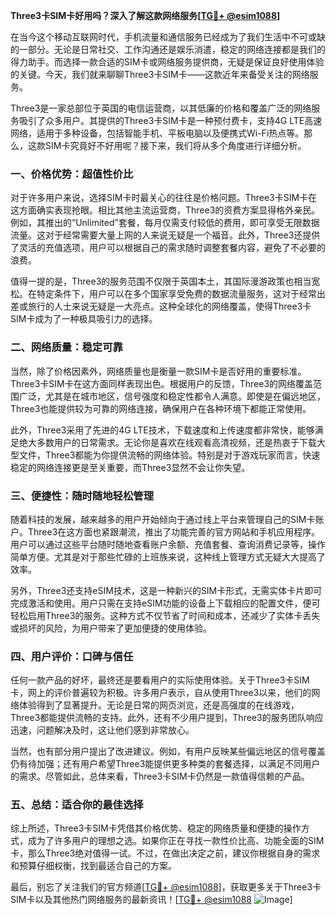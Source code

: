 **Three3卡SIM卡好用吗？深入了解这款网络服务[[TG💪+ @esim1088](https://t.me/s/esim1088)]**

在当今这个移动互联网时代，手机流量和通信服务已经成为了我们生活中不可或缺的一部分。无论是日常社交、工作沟通还是娱乐消遣，稳定的网络连接都是我们的得力助手。而选择一款合适的SIM卡或网络服务提供商，无疑是保证良好使用体验的关键。今天，我们就来聊聊Three3卡SIM卡——这款近年来备受关注的网络服务。

Three3是一家总部位于英国的电信运营商，以其低廉的价格和覆盖广泛的网络服务吸引了众多用户。其提供的Three3卡SIM卡是一种预付费卡，支持4G LTE高速网络，适用于多种设备，包括智能手机、平板电脑以及便携式Wi-Fi热点等。那么，这款SIM卡究竟好不好用呢？接下来，我们将从多个角度进行详细分析。

### **一、价格优势：超值性价比**

对于许多用户来说，选择SIM卡时最关心的往往是价格问题。Three3卡SIM卡在这方面确实表现抢眼。相比其他主流运营商，Three3的资费方案显得格外亲民。例如，其推出的“Unlimited”套餐，每月仅需支付较低的费用，即可享受无限数据流量。这对于经常需要大量上网的人来说无疑是一个福音。此外，Three3还提供了灵活的充值选项，用户可以根据自己的需求随时调整套餐内容，避免了不必要的浪费。

值得一提的是，Three3的服务范围不仅限于英国本土，其国际漫游政策也相当宽松。在特定条件下，用户可以在多个国家享受免费的数据流量服务，这对于经常出差或旅行的人士来说无疑是一大亮点。这种全球化的网络覆盖，使得Three3卡SIM卡成为了一种极具吸引力的选择。

### **二、网络质量：稳定可靠**

当然，除了价格因素外，网络质量也是衡量一款SIM卡是否好用的重要标准。Three3卡SIM卡在这方面同样表现出色。根据用户的反馈，Three3的网络覆盖范围广泛，尤其是在城市地区，信号强度和稳定性都令人满意。即使是在偏远地区，Three3也能提供较为可靠的网络连接，确保用户在各种环境下都能正常使用。

此外，Three3采用了先进的4G LTE技术，下载速度和上传速度都非常快，能够满足绝大多数用户的日常需求。无论你是喜欢在线观看高清视频，还是热衷于下载大型文件，Three3都能为你提供流畅的网络体验。特别是对于游戏玩家而言，快速稳定的网络连接更是至关重要，而Three3显然不会让你失望。

### **三、便捷性：随时随地轻松管理**

随着科技的发展，越来越多的用户开始倾向于通过线上平台来管理自己的SIM卡账户。Three3在这方面也紧跟潮流，推出了功能完善的官方网站和手机应用程序。用户可以通过这些平台随时随地查看账户余额、充值套餐、查询消费记录等，操作简单方便。尤其是对于那些忙碌的上班族来说，这种线上管理方式无疑大大提高了效率。

另外，Three3还支持eSIM技术，这是一种新兴的SIM卡形式，无需实体卡片即可完成激活和使用。用户只需在支持eSIM功能的设备上下载相应的配置文件，便可轻松启用Three3的服务。这种方式不仅节省了时间和成本，还减少了实体卡丢失或损坏的风险，为用户带来了更加便捷的使用体验。

### **四、用户评价：口碑与信任**

任何一款产品的好坏，最终还是要看用户的实际使用体验。关于Three3卡SIM卡，网上的评价普遍较为积极。许多用户表示，自从使用Three3以来，他们的网络体验得到了显著提升。无论是日常的网页浏览，还是高强度的在线游戏，Three3都能提供流畅的支持。此外，还有不少用户提到，Three3的服务团队响应迅速，问题解决及时，这让他们感到非常放心。

当然，也有部分用户提出了改进建议。例如，有用户反映某些偏远地区的信号覆盖仍有待加强；还有用户希望Three3能提供更多种类的套餐选择，以满足不同用户的需求。尽管如此，总体来看，Three3卡SIM卡仍然是一款值得信赖的产品。

### **五、总结：适合你的最佳选择**

综上所述，Three3卡SIM卡凭借其价格优势、稳定的网络质量和便捷的操作方式，成为了许多用户的理想之选。如果你正在寻找一款性价比高、功能全面的SIM卡，那么Three3绝对值得一试。不过，在做出决定之前，建议你根据自身的需求和预算仔细权衡，找到最适合自己的方案。

最后，别忘了关注我们的官方频道[[TG💪+ @esim1088](https://t.me/s/esim1088)]，获取更多关于Three3卡SIM卡以及其他热门网络服务的最新资讯！[[TG💪+ @esim1088](https://t.me/s/esim1088) ![Image](https://i.postimg.cc/4NQfJmqS/Snipaste-2025-05-13-00-14-12.png)]